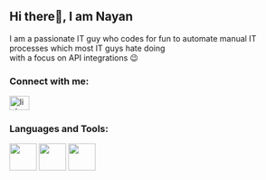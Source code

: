 ## Hi there👋, I am Nayan


I am a passionate IT guy who codes for fun to automate manual IT processes which most IT guys hate doing<br> with a focus on API integrations 😉


<h3 align="left">Connect with me:</h3>
<p align="left">
<a href="https://www.linkedin.com/in/nayan-girdhar/" target="blank"><img align="center" src="https://raw.githubusercontent.com/rahuldkjain/github-profile-readme-generator/master/src/images/icons/Social/linked-in-alt.svg" alt="linkedin.com/in/harsh6874/" height="25" width="35" /></a>
</p>
<h3 align="left">Languages and Tools:</h3>
<a href="https://developer.mozilla.org/en-US/docs/Web/JavaScript" target="_blank"><img width="48" height="48" src="https://img.icons8.com/color/48/javascript--v1.png""/></a>
<a href="https://developer.mozilla.org/en-US/docs/Web/HTML"> <img width="48" height="48" src="https://img.icons8.com/color/48/html-5--v1.png""/></a>
<a href="https://developer.mozilla.org/en-US/docs/Glossary/Python"> <img width="48" height="48" src="https://img.icons8.com/color/48/python--v1.png""/></a>

